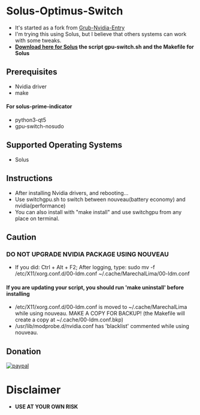 # Solus-Optimus-Switch
* It's started as a fork from [Grub-Nvidia-Entry](https://github.com/Superdanby/Grub-Nvidia-Entry)
* I'm trying this using Solus, but I believe that others systems can work with some tweaks.
* **[Download here for Solus](https://www.dropbox.com/s/0ztla0bei6au6q2/SolusOptimusSwitch.zip?dl=0) the script gpu-switch.sh and the Makefile for Solus**

## Prerequisites
*	Nvidia driver
*	make
#### For solus-prime-indicator
*	python3-qt5
*	gpu-switch-nosudo

## Supported Operating Systems
*   Solus

## Instructions
*   After installing Nvidia drivers, and rebooting...
*	Use switchgpu.sh to switch between nouveau(battery economy) and nvidia(performance)
*	You can also install with "make install" and use switchgpu from any place on terminal.

## Caution
### DO NOT UPGRADE NVIDIA PACKAGE USING NOUVEAU
* If you did: Ctrl + Alt + F2; After logging, type: sudo mv -f /etc/X11/xorg.conf.d/00-ldm.conf ~/.cache/MarechalLima/00-ldm.conf
#### If you are updating your script, you should run 'make uninstall' before installing
* /etc/X11/xorg.conf.d/00-ldm.conf is moved to ~/.cache/MarechalLima while using nouveau. MAKE A COPY FOR BACKUP! (the Makefile will create a copy at ~/.cache/00-ldm.conf.bkp)
* /usr/lib/modprobe.d/nvidia.conf has 'blacklist' commented while using nouveau.

## Donation
[![paypal](https://www.paypalobjects.com/en_US/i/btn/btn_donateCC_LG.gif)](https://www.paypal.com/cgi-bin/webscr?cmd=_donations&business=nicholaslima%2erw%40gmail%2ecom&lc=US&item_name=Nicholas%20Lima%20de%20Souza%20Silva&item_number=MarechalLima&currency_code=USD&bn=PP%2dDonationsBF%3abtn_donateCC_LG%2egif%3aNonHosted)

# Disclaimer
* **USE AT YOUR OWN RISK**
